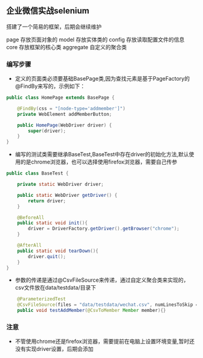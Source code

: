 ## 企业微信实战selenium

搭建了一个简易的框架，后期会继续维护

page  存放页面对象的
model 存放实体类的
config 存放读取配置文件的信息
core  存放框架的核心类
aggregate 自定义的聚合类

### 编写步骤

- 定义的页面类必须要基础BasePage类,因为查找元素是基于PageFactory的@FindBy来写的，示例如下：
```java
public class HomePage extends BasePage {

	@FindBy(css = "[node-type='addmember']")
	private WebElement addMemberButton;

	public HomePage(WebDriver driver) {
		super(driver);
	}
}
```

- 编写的测试类需要继承BaseTest,BaseTest中存在driver的初始化方法,默认使用的是chrome浏览器，也可以选择使用firefox浏览器，需要自己传参
```java
public class BaseTest {

	private static WebDriver driver;

	public static WebDriver getDriver() {
		return driver;
	}

	@BeforeAll
	public static void init(){
		driver = DriverFactory.getDriver().getBrowser("chrome");
	}

	@AfterAll
	public static void tearDown(){
		driver.quit();
	}
}
```

- 参数的传递是通过@CsvFileSource来传递，通过自定义聚合类来实现的，csv文件放在data/testdata/目录下
```java
	@ParameterizedTest
	@CsvFileSource(files = "data/testdata/wechat.csv", numLinesToSkip = 1)
	public void testAddMember(@CsvToMember Member member){}
```


### 注意
- 不管使用chrome还是firefox浏览器，需要提前在电脑上设置环境变量,暂时还没有实现driver设置，后期会添加